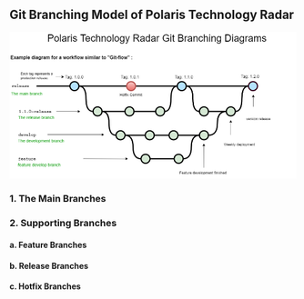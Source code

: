## Git Branching Model of Polaris Technology Radar


![Branch Overview](./images/git-branch-description.png)

### 1. The Main Branches

### 2. Supporting Branches

#### a. Feature Branches

#### b. Release Branches

#### c. Hotfix Branches
